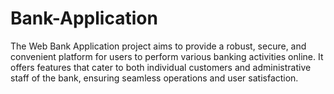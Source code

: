 # Bank-Application
The Web Bank Application project aims to provide a robust, secure, and convenient platform for users to perform various banking activities online. It offers features that cater to both individual customers and administrative staff of the bank, ensuring seamless operations and user satisfaction.
